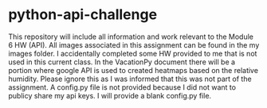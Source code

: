 # python-api-challenge

This repository will include all information and work relevant to the Module 6 HW (API). 
All images associated in this assignment can be found in the my images folder.
I accidentally completed some HW provided to me that is not used in this current class. In the VacationPy document there will be a portion where google API is used to created heatmaps based on the relative humidity. Please ignore this as I was informed that this was not part of the assignment.
A config.py file is not provided because I did not want to publicy share my api keys. I will provide a blank config.py file.
